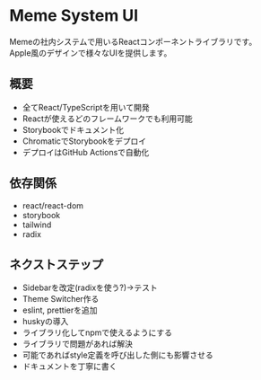 # Meme System UI  
Memeの社内システムで用いるReactコンポーネントライブラリです。  
Apple風のデザインで様々なUIを提供します。  

## 概要  
- 全てReact/TypeScriptを用いて開発  
- Reactが使えるどのフレームワークでも利用可能  
- Storybookでドキュメント化  
- ChromaticでStorybookをデプロイ  
- デプロイはGitHub Actionsで自動化  

## 依存関係  
- react/react-dom  
- storybook  
- tailwind  
- radix  

## ネクストステップ  
- Sidebarを改定(radixを使う?)→テスト  
- Theme Switcher作る  
- eslint, prettierを追加  
- huskyの導入  
- ライブラリ化してnpmで使えるようにする  
- ライブラリで問題があれば解決  
- 可能であればstyle定義を呼び出した側にも影響させる  
- ドキュメントを丁寧に書く  